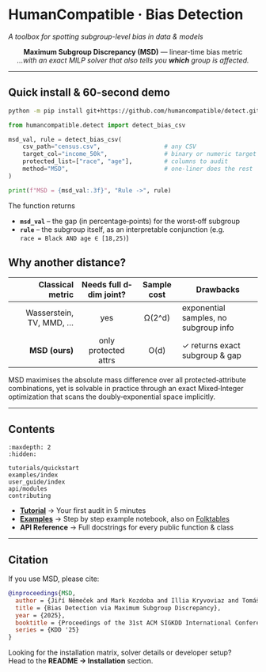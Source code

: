 # HumanCompatible · Bias Detection
_A toolbox for spotting subgroup-level bias in data & models_

<!--
The README is aimed at GitHub / PyPI visitors.
This **index** page is the front-door of the documentation, so we keep the same short pitch
but add navigation & context for docs readers.
-->

<div align="center">

**Maximum Subgroup Discrepancy (MSD)** — linear-time bias metric  
*…with an exact MILP solver that also tells you **which** group is affected.*

</div>

---

## Quick install & 60-second demo

```bash
python -m pip install git+https://github.com/humancompatible/detect.git
```

```python
from humancompatible.detect import detect_bias_csv

msd_val, rule = detect_bias_csv(
    csv_path="census.csv",                  # any CSV
    target_col="income_50k",                # binary or numeric target
    protected_list=["race", "age"],         # columns to audit
    method="MSD",                           # one-liner does the rest
)

print(f"MSD = {msd_val:.3f}", "Rule ->", rule)
```

The function returns

- **`msd_val`** – the gap (in percentage‐points) for the worst‐off subgroup  
- **`rule`**     – the subgroup itself, as an interpretable conjunction (e.g.  
  `race = Black AND age ∈ [18,25)`)


## Why another distance?

| Classical metric               | Needs full d‐dim joint? | Sample cost | Drawbacks                                        |
|-------------------------------:|:-----------------------:|:-----------:|-------------------------------------------------|
| Wasserstein, TV, MMD, …        | yes                     | Ω(2^d)      | exponential samples, no subgroup info           |
| **MSD (ours)**              | only protected attrs    | O(d)        | ✓ returns exact subgroup & gap                  |

MSD maximises the absolute mass difference over all protected‐attribute combinations, yet is solvable in practice through an exact Mixed‐Integer optimization that scans the doubly‐exponential space implicitly.

---

## Contents

```{toctree}
:maxdepth: 2
:hidden:

tutorials/quickstart
examples/index
user_guide/index
api/modules
contributing
```

- [**Tutorial**](https://github.com/humancompatible/detect/blob/main/README.md) -> Your first audit in 5 minutes  
- [**Examples**](https://github.com/humancompatible/detect/blob/main/examples/01_usage.ipynb) -> Step by step example notebook, also on [Folktables](https://github.com/humancompatible/detect/blob/main/examples/02_folktables.ipynb)
- **API Reference** -> Full docstrings for every public function & class  

---

## Citation

If you use MSD, please cite:

```bibtex
@inproceedings{MSD,
  author = {Jiří Němeček and Mark Kozdoba and Illia Kryvoviaz and Tomáš Pevný and Jakub Mareček},
  title = {Bias Detection via Maximum Subgroup Discrepancy},
  year = {2025},
  booktitle = {Proceedings of the 31st ACM SIGKDD International Conference on Knowledge Discovery \& Data Mining},
  series = {KDD '25}
}
```

Looking for the installation matrix, solver details or developer setup?  
Head to the **README -> Installation** section.
